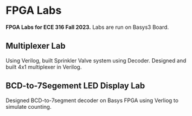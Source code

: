 # FPGA Labs
**FPGA Labs for ECE 316 Fall 2023.**
Labs are run on Basys3 Board.
## Multiplexer Lab
Using Verilog, built Sprinkler Valve system using Decoder.
Designed and built 4x1 multiplexer in Verilog.

## BCD-to-7Segement LED Display Lab
Designed BCD-to-7segment decoder on Basys FPGA using Verliog to simulate counting.


